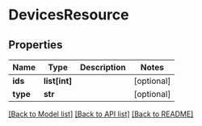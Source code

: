 # DevicesResource

## Properties
Name | Type | Description | Notes
------------ | ------------- | ------------- | -------------
**ids** | **list[int]** |  | [optional] 
**type** | **str** |  | [optional] 

[[Back to Model list]](../README.md#documentation-for-models) [[Back to API list]](../README.md#documentation-for-api-endpoints) [[Back to README]](../README.md)


